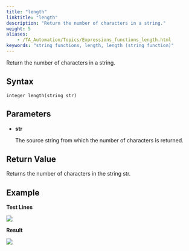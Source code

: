 ```yaml
--- 
title: "length"
linktitle: "length"
description: "Return the number of characters in a string."
weight: 5
aliases: 
    - /TA_Automation/Topics/Expressions_functions_length.html
keywords: "string functions, length, length (string function)"
---
```


Return the number of characters in a string.

## Syntax

`integer length(string str)`

## Parameters

-   **str**

    The source string from which the number of characters is returned.


## Return Value

Returns the number of characters in the string str.

## Example

**Test Lines**

![](/images/TA_Automation/Images/automationguide_stringfunction_length_pgm.png)

**Result**

![](/images/TA_Automation/Images/automationguide_stringfunction_length_res.png)




